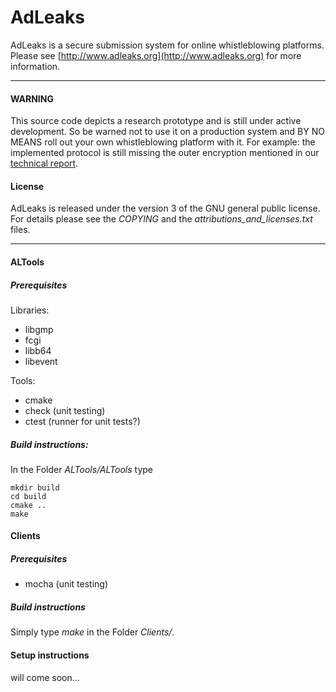 AdLeaks
=======

AdLeaks is a secure submission system for online whistleblowing platforms. Please see [http://www.adleaks.org](http://www.adleaks.org) for more information.

---

#### WARNING
This source code depicts a research prototype and is still under active development. 
So be warned not to use it on a production system and BY NO MEANS roll out your own whistleblowing platform with it. 
For example: the implemented protocol is still missing the outer encryption mentioned in our [technical report](http://arxiv.org/abs/1301.6263). 

#### License
AdLeaks is released under the version 3 of the GNU general public license. For details please see the *COPYING* and 
the *attributions_and_licenses.txt* files.

---

#### ALTools
##### Prerequisites
Libraries:

* libgmp
* fcgi
* libb64
* libevent

Tools:

  * cmake
  * check (unit testing)
  * ctest (runner for unit tests?)

##### Build instructions:
In the Folder *ALTools/ALTools* type

    mkdir build
    cd build
    cmake ..
    make

#### Clients
##### Prerequisites
* mocha (unit testing)

##### Build instructions
Simply type *make* in the Folder *Clients/*.

#### Setup instructions
will come soon...
